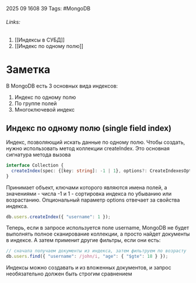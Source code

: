 2025 09 1608 39
Tags: #MongoDB 
###### Links: 
1) [[Индексы в СУБД]]
2) [[Индекс по одному полю]]
# Заметка
В MongoDB есть 3 основных вида индексов:
1) Индекс по одному полю
2) По группе полей
3) Многоключевой индекс
## Индекс по одному полю (single field index)
Индекс, позволяющий искать данные по одному полю. Чтобы создать, нужно использовать метод коллекции createIndex. Это основная сигнатура метода вызова
```ts
interface Collection {
  createIndex(spec: {[key: string]: -1 | 1}, options?: CreateIndexesOptions)
}
```
Принимает объект, ключами которого являются имена полей, а значениями - числа -1 и 1 - сортировка индекса по убыванию или возрастанию. Опциональный параметр options отвечает за свойства индекса.
```ts
db.users.createIndex({ "username": 1 });
```
Теперь, если в запросе используется поле username, MongoDB не будет выполнять полное сканирование коллекции, а просто найдет документы в индексе. А затем применит другие фильтры, если они есть:
```ts
// сначала получаем документы из индекса, затем фильтруем по возрасту
db.users.find({ "username": /john/i, "age": { "$gte": 18 } });
```
Индексы можно создавать и из вложенных документов, и запрос необязательно должен быть строгим сравнением